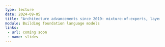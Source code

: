 ```yaml
---
type: lecture
date: 2024-09-05
title: "Architecture advancements since 2019: mixture-of-experts, layer norms, relative attention, RoPE embeddings"
module: Building foundation language models
links: 
 - url: coming soon
 - name: slides
---
```

<!-- **Suggested Readings:** -->
<!-- - [Readings 1](coming_soon) -->
<!-- - [Readings 2](coming_soon) -->

